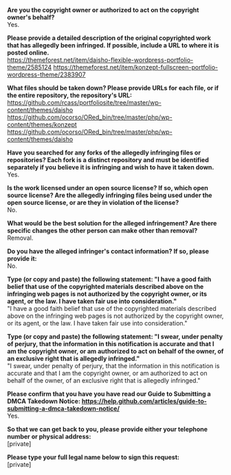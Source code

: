 **Are you the copyright owner or authorized to act on the copyright owner's behalf?**   
Yes. 

**Please provide a detailed description of the original copyrighted work that has allegedly been infringed. If possible, include a URL to where it is posted online.**   
https://themeforest.net/item/daisho-flexible-wordpress-portfolio-theme/2585124    https://themeforest.net/item/konzept-fullscreen-portfolio-wordpress-theme/2383907

**What files should be taken down? Please provide URLs for each file, or if the entire repository, the repository's URL:**   
https://github.com/rcass/portfoliosite/tree/master/wp-content/themes/daisho   https://github.com/ocorso/ORed_bin/tree/master/php/wp-content/themes/konzept   https://github.com/ocorso/ORed_bin/tree/master/php/wp-content/themes/daisho   

**Have you searched for any forks of the allegedly infringing files or repositories? Each fork is a distinct repository and must be identified separately if you believe it is infringing and wish to have it taken down.**   
Yes.

**Is the work licensed under an open source license? If so, which open source license? Are the allegedly infringing files being used under the open source license, or are they in violation of the license?**   
No. 

**What would be the best solution for the alleged infringement? Are there specific changes the other person can make other than removal?**   
Removal. 

**Do you have the alleged infringer's contact information? If so, please provide it:**   
No. 

**Type (or copy and paste) the following statement: "I have a good faith belief that use of the copyrighted materials described above on the infringing web pages is not authorized by the copyright owner, or its agent, or the law. I have taken fair use into consideration."**   
"I have a good faith belief that use of the copyrighted materials described above on the infringing web pages is not authorized by the copyright owner, or its agent, or the law. I have taken fair use into consideration." 

**Type (or copy and paste) the following statement: "I swear, under penalty of perjury, that the information in this notification is accurate and that I am the copyright owner, or am authorized to act on behalf of the owner, of an exclusive right that is allegedly infringed."**   
"I swear, under penalty of perjury, that the information in this notification is accurate and that I am the copyright owner, or am authorized to act on behalf of the owner, of an exclusive right that is allegedly infringed." 

**Please confirm that you have you have read our Guide to Submitting a DMCA Takedown Notice: https://help.github.com/articles/guide-to-submitting-a-dmca-takedown-notice/**   
Yes. 

**So that we can get back to you, please provide either your telephone number or physical address:**  
 [private]

**Please type your full legal name below to sign this request:**   
[private]

